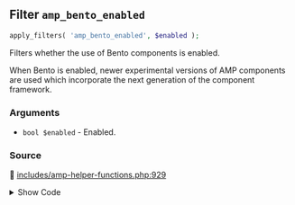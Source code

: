 ## Filter `amp_bento_enabled`

```php
apply_filters( 'amp_bento_enabled', $enabled );
```

Filters whether the use of Bento components is enabled.

When Bento is enabled, newer experimental versions of AMP components are used which incorporate the next generation of the component framework.

### Arguments

* `bool $enabled` - Enabled.

### Source

:link: [includes/amp-helper-functions.php:929](/includes/amp-helper-functions.php#L929)

<details>
<summary>Show Code</summary>

```php
return apply_filters( 'amp_bento_enabled', false );
```

</details>
